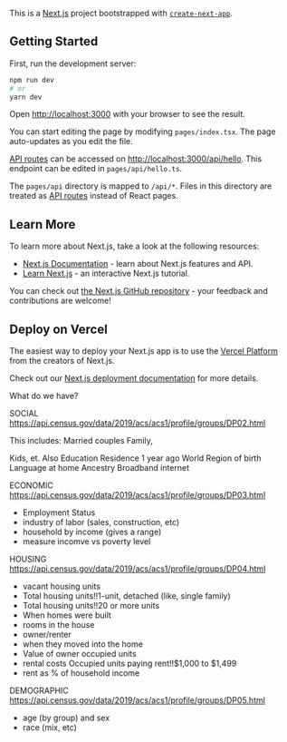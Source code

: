 This is a [Next.js](https://nextjs.org/) project bootstrapped with [`create-next-app`](https://github.com/vercel/next.js/tree/canary/packages/create-next-app).

## Getting Started

First, run the development server:

```bash
npm run dev
# or
yarn dev
```

Open [http://localhost:3000](http://localhost:3000) with your browser to see the result.

You can start editing the page by modifying `pages/index.tsx`. The page auto-updates as you edit the file.

[API routes](https://nextjs.org/docs/api-routes/introduction) can be accessed on [http://localhost:3000/api/hello](http://localhost:3000/api/hello). This endpoint can be edited in `pages/api/hello.ts`.

The `pages/api` directory is mapped to `/api/*`. Files in this directory are treated as [API routes](https://nextjs.org/docs/api-routes/introduction) instead of React pages.

## Learn More

To learn more about Next.js, take a look at the following resources:

- [Next.js Documentation](https://nextjs.org/docs) - learn about Next.js features and API.
- [Learn Next.js](https://nextjs.org/learn) - an interactive Next.js tutorial.

You can check out [the Next.js GitHub repository](https://github.com/vercel/next.js/) - your feedback and contributions are welcome!

## Deploy on Vercel

The easiest way to deploy your Next.js app is to use the [Vercel Platform](https://vercel.com/new?utm_medium=default-template&filter=next.js&utm_source=create-next-app&utm_campaign=create-next-app-readme) from the creators of Next.js.

Check out our [Next.js deployment documentation](https://nextjs.org/docs/deployment) for more details.


What do we have?

SOCIAL
https://api.census.gov/data/2019/acs/acs1/profile/groups/DP02.html

This includes:
Married couples
Family,

Kids,
et.
Also
Education
Residence 1 year ago
World Region of birth
Language at home
Ancestry
Broadband internet

ECONOMIC
https://api.census.gov/data/2019/acs/acs1/profile/groups/DP03.html

- Employment Status
- industry of labor (sales, construction, etc)
- household by income (gives a range)
- measure incomve vs poverty level


HOUSING
https://api.census.gov/data/2019/acs/acs1/profile/groups/DP04.html

- vacant housing units
- Total housing units!!1-unit, detached (like, single family)
- Total housing units!!20 or more units
- When homes were built
- rooms in the house
- owner/renter
- when they moved into the home
- Value of owner occupied units
- rental costs Occupied units paying rent!!$1,000 to $1,499
- rent as % of household income


DEMOGRAPHIC
https://api.census.gov/data/2019/acs/acs1/profile/groups/DP05.html

- age (by group) and sex
- race (mix, etc)
